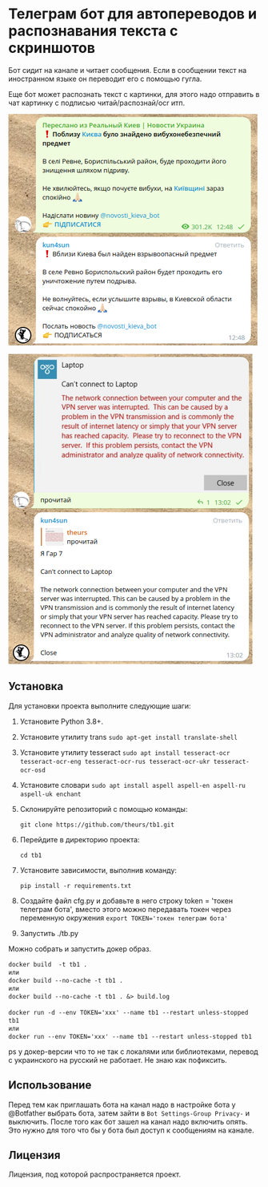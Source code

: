 # Телеграм бот для автопереводов и распознавания текста с скриншотов

Бот сидит на канале и читает сообщения. Если в сообщении текст на иностранном языке он переводит его с помощью гугла.

Еще бот может распознать текст с картинки, для этого надо отправить в чат картинку с подписью читай/распознай/ocr итп.

![Пример1](pic1.png)

![Пример2](pic2.png)

## Установка

Для установки проекта выполните следующие шаги:

1. Установите Python 3.8+.
2. Установите утилиту trans `sudo apt-get install translate-shell`
3. Установите утилиту tesseract `sudo apt install tesseract-ocr tesseract-ocr-eng tesseract-ocr-rus tesseract-ocr-ukr tesseract-ocr-osd`
4. Установите словари `sudo apt install aspell aspell-en aspell-ru aspell-uk enchant`
5. Склонируйте репозиторий с помощью команды:

   ```
   git clone https://github.com/theurs/tb1.git
   ```
   
4. Перейдите в директорию проекта:

   ```
   cd tb1
   ```
   
5. Установите зависимости, выполнив команду:

   ```
   pip install -r requirements.txt
   ```

6. Создайте файл cfg.py и добавьте в него строку token = 'токен телеграм бота', вместо этого можно передавать токен через переменную окружения `export TOKEN='токен телеграм бота'`
7. Запустить ./tb.py

Можно собрать и запустить докер образ.

```
docker build  -t tb1 .
или
docker build --no-cache -t tb1 .
или
docker build --no-cache -t tb1 . &> build.log

docker run -d --env TOKEN='xxx' --name tb1 --restart unless-stopped tb1
или
docker run --env TOKEN='xxx' --name tb1 --restart unless-stopped tb1
```

ps у докер-версии что то не так с локалями или библиотеками, перевод с украинского на русский не работает. Не знаю как пофиксить.

## Использование

Перед тем как приглашать бота на канал надо в настройке бота у @Botfather выбрать бота, затем зайти в `Bot Settings-Group Privacy-` и выключить. После того как бот зашел на канал надо включить опять. Это нужно для того что бы у бота был доступ к сообщениям на канале.

## Лицензия

Лицензия, под которой распространяется проект.
